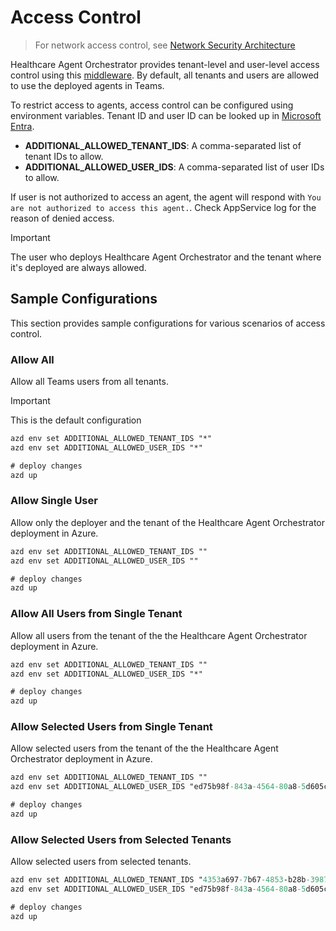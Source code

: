 # Access Control

> For network access control, see [Network Security Architecture](./network.md)

Healthcare Agent Orchestrator provides tenant-level and user-level access control using this [middleware](https://github.com/Azure-Samples/healthcare-agent-orchestrator/blob/main/src/bots/access_control_middleware.py). By default, all tenants and users are allowed to use the deployed agents in Teams.

To restrict access to agents, access control can be configured using environment variables. Tenant ID and user ID can be looked up in [Microsoft Entra](https://entra.microsoft.com).

- **ADDITIONAL_ALLOWED_TENANT_IDS**: A comma-separated list of tenant IDs to allow.
- **ADDITIONAL_ALLOWED_USER_IDS**: A comma-separated list of user IDs to allow.

If user is not authorized to access an agent, the agent will respond with `You are not authorized to access this agent.`. Check AppService log for the reason of denied access.

> [!IMPORTANT]
> The user who deploys Healthcare Agent Orchestrator and the tenant where it's deployed are always allowed.

## Sample Configurations
This section provides sample configurations for various scenarios of access control.

### Allow All
Allow all Teams users from all tenants.
> [!IMPORTANT]
> This is the default configuration
```ps
azd env set ADDITIONAL_ALLOWED_TENANT_IDS "*"
azd env set ADDITIONAL_ALLOWED_USER_IDS "*"

# deploy changes
azd up
```

### Allow Single User
Allow only the deployer and the tenant of the Healthcare Agent Orchestrator deployment in Azure.
```ps
azd env set ADDITIONAL_ALLOWED_TENANT_IDS ""
azd env set ADDITIONAL_ALLOWED_USER_IDS ""

# deploy changes
azd up
```

### Allow All Users from Single Tenant
Allow all users from the tenant of the the Healthcare Agent Orchestrator deployment in Azure.

```ps
azd env set ADDITIONAL_ALLOWED_TENANT_IDS ""
azd env set ADDITIONAL_ALLOWED_USER_IDS "*"

# deploy changes
azd up
```

### Allow Selected Users from Single Tenant
Allow selected users from the tenant of the the Healthcare Agent Orchestrator deployment in Azure.

```ps
azd env set ADDITIONAL_ALLOWED_TENANT_IDS ""
azd env set ADDITIONAL_ALLOWED_USER_IDS "ed75b98f-843a-4564-80a8-5d605cc3a269,79b9c23f-ddb5-4668-93d0-de9d28beb1ae"

# deploy changes
azd up
```

### Allow Selected Users from Selected Tenants
Allow selected users from selected tenants.

```ps
azd env set ADDITIONAL_ALLOWED_TENANT_IDS "4353a697-7b67-4853-b28b-398738f6bba3,0358baed-eea8-4b45-a23c-97844d8e0aee"
azd env set ADDITIONAL_ALLOWED_USER_IDS "ed75b98f-843a-4564-80a8-5d605cc3a269,79b9c23f-ddb5-4668-93d0-de9d28beb1ae"

# deploy changes
azd up
```
